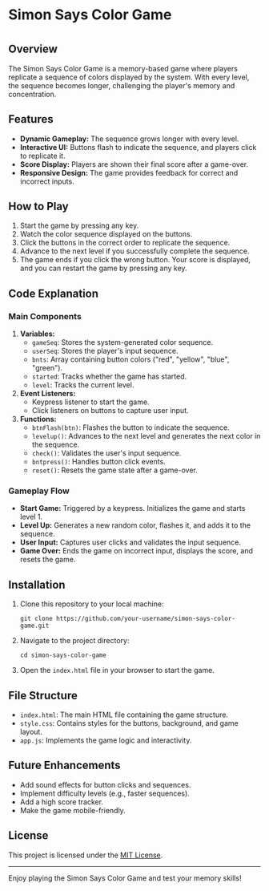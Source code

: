 <h1>Simon Says Color Game<h1>
<h2>Overview</h2>
<p>The Simon Says Color Game is a memory-based game where players replicate a sequence of colors displayed by the system. With every level, the sequence becomes longer, challenging the player's memory and concentration.</p>

<h2>Features</h2>
<ul>
    <li><strong>Dynamic Gameplay:</strong> The sequence grows longer with every level.</li>
    <li><strong>Interactive UI:</strong> Buttons flash to indicate the sequence, and players click to replicate it.</li>
    <li><strong>Score Display:</strong> Players are shown their final score after a game-over.</li>
    <li><strong>Responsive Design:</strong> The game provides feedback for correct and incorrect inputs.</li>
</ul>

<h2>How to Play</h2>
<ol>
    <li>Start the game by pressing any key.</li>
    <li>Watch the color sequence displayed on the buttons.</li>
    <li>Click the buttons in the correct order to replicate the sequence.</li>
    <li>Advance to the next level if you successfully complete the sequence.</li>
    <li>The game ends if you click the wrong button. Your score is displayed, and you can restart the game by pressing any key.</li>
</ol>

<h2>Code Explanation</h2>
<h3>Main Components</h3>
<ol>
    <li><strong>Variables:</strong>
        <ul>
            <li><code>gameSeq</code>: Stores the system-generated color sequence.</li>
            <li><code>userSeq</code>: Stores the player's input sequence.</li>
            <li><code>bnts</code>: Array containing button colors ("red", "yellow", "blue", "green").</li>
            <li><code>started</code>: Tracks whether the game has started.</li>
            <li><code>level</code>: Tracks the current level.</li>
        </ul>
    </li>
    <li><strong>Event Listeners:</strong>
        <ul>
            <li>Keypress listener to start the game.</li>
            <li>Click listeners on buttons to capture user input.</li>
        </ul>
    </li>
    <li><strong>Functions:</strong>
        <ul>
            <li><code>btnFlash(btn)</code>: Flashes the button to indicate the sequence.</li>
            <li><code>levelup()</code>: Advances to the next level and generates the next color in the sequence.</li>
            <li><code>check()</code>: Validates the user's input sequence.</li>
            <li><code>bntpress()</code>: Handles button click events.</li>
            <li><code>reset()</code>: Resets the game state after a game-over.</li>
        </ul>
    </li>
</ol>

<h3>Gameplay Flow</h3>
<ul>
    <li><strong>Start Game:</strong> Triggered by a keypress. Initializes the game and starts level 1.</li>
    <li><strong>Level Up:</strong> Generates a new random color, flashes it, and adds it to the sequence.</li>
    <li><strong>User Input:</strong> Captures user clicks and validates the input sequence.</li>
    <li><strong>Game Over:</strong> Ends the game on incorrect input, displays the score, and resets the game.</li>
</ul>

<h2>Installation</h2>
<ol>
    <li>Clone this repository to your local machine:
        <pre><code>git clone https://github.com/your-username/simon-says-color-game.git</code></pre>
    </li>
    <li>Navigate to the project directory:
        <pre><code>cd simon-says-color-game</code></pre>
    </li>
    <li>Open the <code>index.html</code> file in your browser to start the game.</li>
</ol>

<h2>File Structure</h2>
<ul>
    <li><code>index.html</code>: The main HTML file containing the game structure.</li>
    <li><code>style.css</code>: Contains styles for the buttons, background, and game layout.</li>
    <li><code>app.js</code>: Implements the game logic and interactivity.</li>
</ul>

<h2>Future Enhancements</h2>
<ul>
    <li>Add sound effects for button clicks and sequences.</li>
    <li>Implement difficulty levels (e.g., faster sequences).</li>
    <li>Add a high score tracker.</li>
    <li>Make the game mobile-friendly.</li>
</ul>

<h2>License</h2>
<p>This project is licensed under the <a href="LICENSE">MIT License</a>.</p>

<hr>
<p>Enjoy playing the Simon Says Color Game and test your memory skills!</p>
